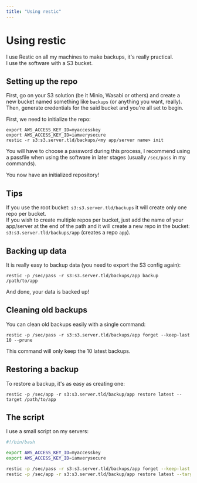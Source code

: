 ```yaml
---
title: "Using restic"
---
```


# Using restic

I use Restic on all my machines to make backups, it's really practical.  
I use the software with a S3 bucket.

## Setting up the repo

First, go on your S3 solution (be it Minio, Wasabi or others) and create a new bucket named something like `backups` (or anything you want, really).  
Then, generate credentials for the said bucket and you're all set to begin.

First, we need to initialize the repo:

```
export AWS_ACCESS_KEY_ID=myaccesskey
export AWS_ACCESS_KEY_ID=iamverysecure
restic -r s3:s3.server.tld/backups/<my app/server name> init
```

You will have to choose a password during this process, I recommend using a passfile when using the software in later stages (usually `/sec/pass` in my commands).

You now have an initialized repository!

## Tips

If you use the root bucket: `s3:s3.server.tld/backups` it will create only one repo per bucket.  
If you wish to create multiple repos per bucket, just add the name of your app/server at the end of the path and it will create a new repo in the bucket: `s3:s3.server.tld/backups/app` (creates a repo `app`).

## Backing up data

It is really easy to backup data (you need to export the S3 config again):

```
restic -p /sec/pass -r s3:s3.server.tld/backups/app backup /path/to/app
```

And done, your data is backed up!

## Cleaning old backups

You can clean old backups easily with a single command:

```
restic -p /sec/pass -r s3:s3.server.tld/backups/app forget --keep-last 10 --prune
```

This command will only keep the 10 latest backups.

## Restoring a backup

To restore a backup, it's as easy as creating one:

```
restic -p /sec/app -r s3:s3.server.tld/backup/app restore latest --target /path/to/app
```

## The script

I use a small script on my servers:

```bash
#!/bin/bash

export AWS_ACCESS_KEY_ID=myaccesskey
export AWS_ACCESS_KEY_ID=iamverysecure

restic -p /sec/pass -r s3:s3.server.tld/backups/app forget --keep-last 10 --prune
restic -p /sec/app -r s3:s3.server.tld/backup/app restore latest --target /path/to/app
```
